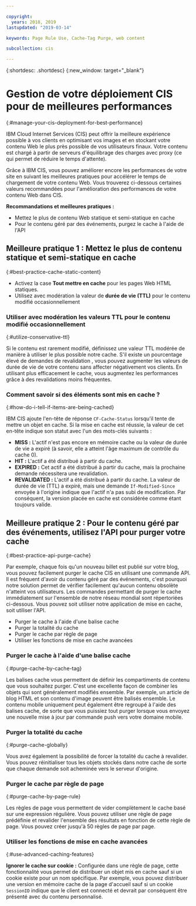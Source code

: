 ```yaml
---

copyright:
  years: 2018, 2019
lastupdated: "2019-03-14"

keywords: Page Rule Use, Cache-Tag Purge, web content

subcollection: cis

---
```


{:shortdesc: .shortdesc}
{:new_window: target="_blank"}


# Gestion de votre déploiement CIS pour de meilleures performances
{:#manage-your-cis-deployment-for-best-performance}

IBM Cloud Internet Services (CIS) peut offrir la meilleure expérience possible à vos clients en optimisant vos images et en stockant votre contenu Web le plus près possible de vos utilisateurs finaux. Votre contenu est chargé à partir de serveurs d'équilibrage des charges avec proxy (ce qui permet de réduire le temps d'attente).

Grâce à IBM CIS, vous pouvez améliorer encore les performances de votre site en suivant les meilleures pratiques pour accélérer le temps de chargement de votre contenu Web. Vous trouverez ci-dessous certaines valeurs recommandées pour l'amélioration des performances de votre contenu Web dans CIS.

**Recommandations et meilleures pratiques :**

 * Mettez le plus de contenu Web statique et semi-statique en cache
 * Pour le contenu géré par des événements, purgez le cache à l'aide de l'API
 
## Meilleure pratique 1 : Mettez le plus de contenu statique et semi-statique en cache
{:#best-practice-cache-static-content}

  * Activez la case **Tout mettre en cache** pour les pages Web HTML statiques.
  * Utilisez avec modération la valeur de **durée de vie (TTL)** pour le contenu modifié occasionnellement

### Utiliser avec modération les valeurs TTL pour le contenu modifié occasionnellement
{:#utilize-conservative-ttl}

Si le contenu est rarement modifié, définissez une valeur TTL modérée de manière à utiliser le plus possible notre cache. S'il existe un pourcentage élevé de demandes de revalidation , vous pouvez augmenter les valeurs de durée de vie de votre contenu sans affecter négativement vos clients. En utilisant plus efficacement le cache, vous augmentez les performances grâce à des revalidations moins fréquentes.

### Comment savoir si des éléments sont mis en cache ?
{:#how-do-i-tell-if-items-are-being-cached}

IBM CIS ajoute l'en-tête de réponse `CF-Cache-Status` lorsqu'il tente de mettre un objet en cache. Si la mise en cache est réussie, la valeur de cet en-tête indique son statut avec l'un des mots-clés suivants :

* **MISS :** L'actif n'est pas encore en mémoire cache ou la valeur de durée de vie a expiré (à savoir, elle a atteint l'âge maximum de contrôle du cache 0).
* **HIT :** L'actif a été distribué à partir du cache.
* **EXPIRED :** Cet actif a été distribué à partir du cache, mais la prochaine demande nécessitera une revalidation.
* **REVALIDATED :** L'actif a été distribué à partir du cache. La valeur de durée de vie (TTL) a expiré, mais une demande `If-Modified-Since` envoyée à l'origine indique que l'actif n'a pas subi de modification. Par conséquent, la version placée en cache est considérée comme étant toujours valide.

## Meilleure pratique 2 : Pour le contenu géré par des événements, utilisez l'API pour purger votre cache
{:#best-practice-api-purge-cache}

Par exemple, chaque fois qu'un nouveau billet est publié sur votre blog, vous pouvez facilement purger le cache CIS en utilisant une commande API. Il est fréquent d'avoir du contenu géré par des événements, c'est pourquoi notre solution permet de vérifier facilement qu'aucun contenu obsolète n'atteint vos utilisateurs. Les commandes permettant de purger le cache immédiatement sur l'ensemble de notre réseau mondial sont répertoriées ci-dessous. Vous pouvez soit utiliser notre application de mise en cache, soit utiliser l'API.

  * Purger le cache à l'aide d'une balise cache
  * Purger la totalité du cache
  * Purger le cache par règle de page
  * Utiliser les fonctions de mise en cache avancées

### Purger le cache à l'aide d'une balise cache
{:#purge-cache-by-cache-tag}

Les balises cache vous permettent de définir les compartiments de contenu que vous souhaitez purger. C'est une excellente façon de combiner les objets qui sont généralement modifiés ensemble. Par exemple, un article de blog HTML et son contenu d'image peuvent être balisés ensemble. Le contenu mobile uniquement peut également être regroupé à l'aide des balises cache, de sorte que vous puissiez tout purger lorsque vous envoyez une nouvelle mise à jour par commande push vers votre domaine mobile.

### Purger la totalité du cache
{:#purge-cache-globally}

Vous avez également la possibilité de forcer la totalité du cache à revalider. Vous pouvez réinitialiser tous les objets stockés dans notre cache de sorte que chaque demande soit acheminée vers le serveur d'origine.

### Purger le cache par règle de page
{:#purge-cache-by-page-rule}

Les règles de page vous permettent de vider complètement le cache basé sur une expression régulière. Vous pouvez utiliser une règle de page prédéfinie et revalider l'ensemble des résultats en fonction de cette règle de page. Vous pouvez créer jusqu'à 50 règles de page par page.

### Utiliser les fonctions de mise en cache avancées
{:#use-advanced-caching-features}

**Ignorer le cache sur cookie :** Configurée dans une règle de page, cette fonctionnalité vous permet de distribuer un objet mis en cache sauf si un cookie existe pour un nom spécifique. Par exemple, vous pouvez distribuer une version en mémoire cache de la page d'accueil sauf si un cookie `SessionID` indique que le client est connecté et devrait par conséquent être présenté avec du contenu personnalisé.
